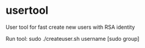 # usertool
User tool for fast create new users with RSA identity

Run tool:
sudo ./createuser.sh username [sudo group]
